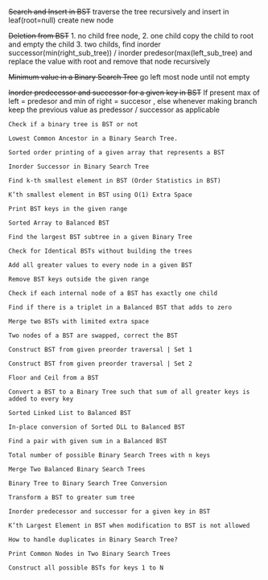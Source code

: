 
    
~~Search and Insert in BST~~ traverse the tree recursively and insert in leaf(root=null) create new node
    
~~Deletion from BST~~ 1. no child free node, 2. one child copy the child to root and empty the child 3. two childs, find inorder successor(min(right_sub_tree)) / inorder predesor(max(left_sub_tree) and replace the value with root and remove that node recursively
    
 ~~Minimum value in a Binary Search Tree~~ go left most node until not empty
    
~~Inorder predecessor and successor for a given key in BST~~ If present max of left = predesor and min of right = succesor , else whenever making branch keep the previous value as predessor / successor as applicable
    
    Check if a binary tree is BST or not
    
    Lowest Common Ancestor in a Binary Search Tree.
    
    Sorted order printing of a given array that represents a BST
    
    Inorder Successor in Binary Search Tree
    
    Find k-th smallest element in BST (Order Statistics in BST)
    
    K’th smallest element in BST using O(1) Extra Space
    
    Print BST keys in the given range
    
    Sorted Array to Balanced BST
    
    Find the largest BST subtree in a given Binary Tree
    
    Check for Identical BSTs without building the trees
    
    Add all greater values to every node in a given BST
    
    Remove BST keys outside the given range
    
    Check if each internal node of a BST has exactly one child
    
    Find if there is a triplet in a Balanced BST that adds to zero
    
    Merge two BSTs with limited extra space
    
    Two nodes of a BST are swapped, correct the BST
    
    Construct BST from given preorder traversal | Set 1
    
    Construct BST from given preorder traversal | Set 2
    
    Floor and Ceil from a BST
    
    Convert a BST to a Binary Tree such that sum of all greater keys is added to every key
    
    Sorted Linked List to Balanced BST
    
    In-place conversion of Sorted DLL to Balanced BST
    
    Find a pair with given sum in a Balanced BST
    
    Total number of possible Binary Search Trees with n keys
    
    Merge Two Balanced Binary Search Trees
    
    Binary Tree to Binary Search Tree Conversion
    
    Transform a BST to greater sum tree
    
    Inorder predecessor and successor for a given key in BST
    
    K’th Largest Element in BST when modification to BST is not allowed
    
    How to handle duplicates in Binary Search Tree?
    
    Print Common Nodes in Two Binary Search Trees
    
    Construct all possible BSTs for keys 1 to N
